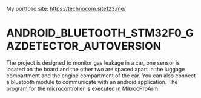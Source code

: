 My portfolio site: https://technocom.site123.me/
# ANDROID_BLUETOOTH_STM32F0_GAZDETECTOR_AUTOVERSION
The project is designed to monitor gas leakage in a car, one sensor is located on the board and the other two are spaced apart in the luggage compartment and the engine compartment of the car. You can also connect a bluetooth module to communicate with an android application.
The program for the microcontroller is executed in MikrocProArm.
